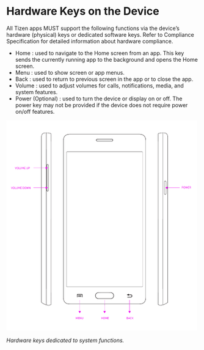 # Hardware Keys on the Device


All Tizen apps MUST support the following functions via the device’s hardware (physical) keys or dedicated software keys. Refer to Compliance Specification for detailed information about hardware compliance.
-   Home : used to navigate to the Home screen from an app. This key sends the currently running app to the background and opens the Home screen.
-   Menu : used to show screen or app menus.
-   Back : used to return to previous screen in the app or to close the app.
-   Volume : used to adjust volumes for calls, notifications, media, and system features.
-   Power (Optional) : used to turn the device or display on or off. The power key may not be provided if the device does not require power on/off features.

<img alt="Hardware keys dedicated to system functions" src="media/device-01-01-01.png" height="550px" />  

*Hardware keys dedicated to system functions.*
